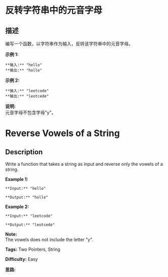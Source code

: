 # 反转字符串中的元音字母

## 描述

编写一个函数，以字符串作为输入，反转该字符串中的元音字母。

**示例 1:**

    
    
    **输入:** "hello"
    **输出:** "holle"
    

**示例 2:**

    
    
    **输入:** "leetcode"
    **输出:** "leotcede"

**说明:**  
元音字母不包含字母"y"。



# Reverse Vowels of a String

## Description



Write a function that takes a string as input and reverse only the vowels of a string.

**Example 1:**

    
    
    **Input:** "hello"
    **Output:** "holle"
    

**Example 2:**

    
    
    **Input:** "leetcode"
    **Output:** "leotcede"

**Note:**  
The vowels does not include the letter "y".




**Tags:** Two Pointers, String

**Difficulty:** Easy

**思路:**
